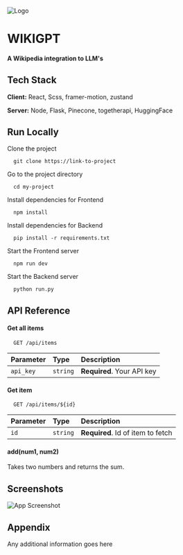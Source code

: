 ![Logo](https://dev-to-uploads.s3.amazonaws.com/uploads/articles/th5xamgrr6se0x5ro4g6.png)


# WIKIGPT

#### A Wikipedia integration to LLM's



## Tech Stack

**Client:** React, Scss, framer-motion, zustand 

**Server:** Node, Flask, Pinecone, togetherapi, HuggingFace 


## Run Locally

Clone the project

```
  git clone https://link-to-project
```

Go to the project directory

```
  cd my-project
```

Install dependencies for Frontend

```
  npm install
```

Install dependencies for Backend

```
  pip install -r requirements.txt
```

Start the Frontend server

```
  npm run dev
```

Start the Backend server

```
  python run.py
```


## API Reference

#### Get all items

```http
  GET /api/items
```

| Parameter | Type     | Description                |
| :-------- | :------- | :------------------------- |
| `api_key` | `string` | **Required**. Your API key |

#### Get item

```http
  GET /api/items/${id}
```

| Parameter | Type     | Description                       |
| :-------- | :------- | :-------------------------------- |
| `id`      | `string` | **Required**. Id of item to fetch |

#### add(num1, num2)

Takes two numbers and returns the sum.


## Screenshots

![App Screenshot](https://via.placeholder.com/468x300?text=App+Screenshot+Here)


## Appendix

Any additional information goes here

